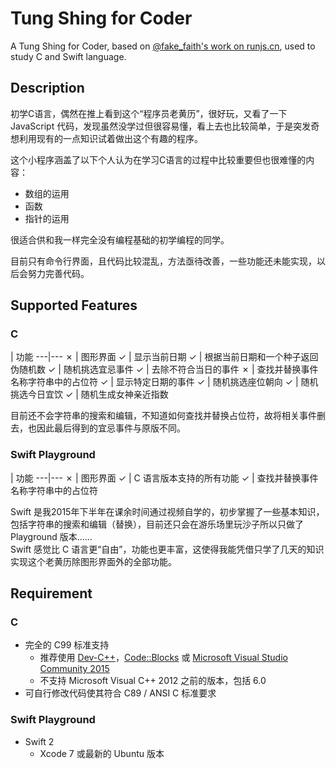 # Tung Shing for Coder

A Tung Shing for Coder, based on [@fake_faith's work on runjs.cn](http://sandbox.runjs.cn/show/ydp3it7b), used to study C and Swift language.

## Description
初学C语言，偶然在推上看到这个“程序员老黄历”，很好玩，又看了一下 JavaScript 代码，发现虽然没学过但很容易懂，看上去也比较简单，于是突发奇想利用现有的一点知识试着做出这个有趣的程序。

这个小程序涵盖了以下个人认为在学习C语言的过程中比较重要但也很难懂的内容：

* 数组的运用
* 函数
* 指针的运用

很适合供和我一样完全没有编程基础的初学编程的同学。

目前只有命令行界面，且代码比较混乱，方法亟待改善，一些功能还未能实现，以后会努力完善代码。

## Supported Features
### C
   | 功能
---|---
✗  | 图形界面
✓  | 显示当前日期
✓  | 根据当前日期和一个种子返回伪随机数
✓  | 随机挑选宜忌事件
✓  | 去除不符合当日的事件
✗  | 查找并替换事件名称字符串中的占位符
✓  | 显示特定日期的事件
✓  | 随机挑选座位朝向
✓  | 随机挑选今日宜饮
✓  | 随机生成女神亲近指数

目前还不会字符串的搜索和编辑，不知道如何查找并替换占位符，故将相关事件删去，也因此最后得到的宜忌事件与原版不同。

### Swift Playground
   | 功能
---|---
✗  | 图形界面
✓  | C 语言版本支持的所有功能
✓  | 查找并替换事件名称字符串中的占位符

Swift 是我2015年下半年在课余时间通过视频自学的，初步掌握了一些基本知识，包括字符串的搜索和编辑（替换），目前还只会在游乐场里玩沙子所以只做了 Playground 版本……  
Swift 感觉比 C 语言更“自由”，功能也更丰富，这使得我能凭借只学了几天的知识实现这个老黄历除图形界面外的全部功能。

## Requirement
### C
* 完全的 C99 标准支持
    * 推荐使用 [Dev-C++](https://sourceforge.net/projects/orwelldevcpp/)，[Code::Blocks](http://www.codeblocks.org) 或 [Microsoft Visual Studio Community 2015](https://www.visualstudio.com/zh-cn/dn469161)
    * 不支持 Microsoft Visual C++ 2012 之前的版本，包括 6.0
* 可自行修改代码使其符合 C89 / ANSI C 标准要求

### Swift Playground
* Swift 2
    * Xcode 7 或最新的 Ubuntu 版本